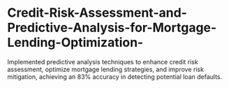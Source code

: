 # Credit-Risk-Assessment-and-Predictive-Analysis-for-Mortgage-Lending-Optimization-
Implemented predictive analysis techniques to enhance credit risk assessment, optimize mortgage lending strategies, and improve risk mitigation, achieving an 83% accuracy in detecting potential loan defaults.
